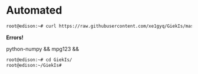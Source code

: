 # Automated

```sh
root@edison:~# curl https://raw.githubusercontent.com/xe1gyq/GiekIs/master/setup.sh -o - | sh
```

__Errors!__

python-numpy && mpg123 && 

```sh
root@edison:~# cd GiekIs/
root@edison:~/GiekIs# 
```